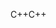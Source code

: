 <span data-ttu-id="00984-101">C++</span><span class="sxs-lookup"><span data-stu-id="00984-101">C++</span></span>